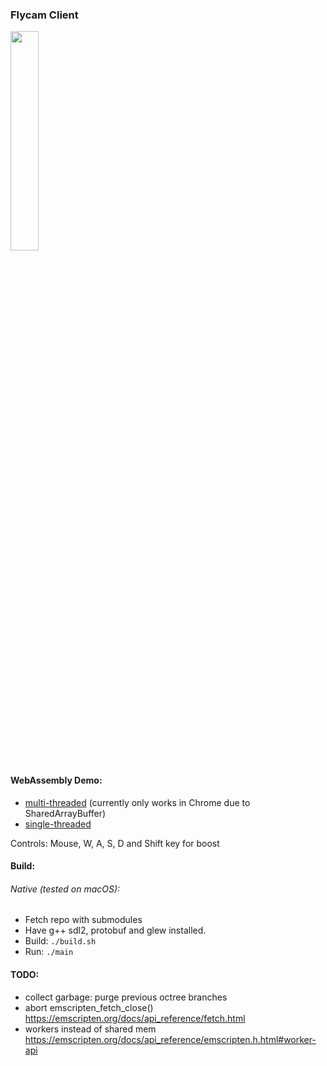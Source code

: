 ### Flycam Client

<img src="https://user-images.githubusercontent.com/46618410/66276031-fbdbd900-e88e-11e9-9643-efacecf1daff.png" width="30%">

#### WebAssembly Demo:
- [multi-threaded](https://retroplasma.github.io/earth-client-demo/wasm/multi-threaded/) (currently only works in Chrome due to SharedArrayBuffer)
- [single-threaded](https://retroplasma.github.io/earth-client-demo/wasm/single-threaded/)

Controls: Mouse, W, A, S, D and Shift key for boost

#### Build:

###### Native (tested on macOS):
- Fetch repo with submodules
- Have g++ sdl2, protobuf and glew installed.
- Build: `./build.sh`
- Run: `./main`

#### TODO:
- collect garbage: purge previous octree branches
- abort emscripten_fetch_close() https://emscripten.org/docs/api_reference/fetch.html 	
- workers instead of shared mem https://emscripten.org/docs/api_reference/emscripten.h.html#worker-api

